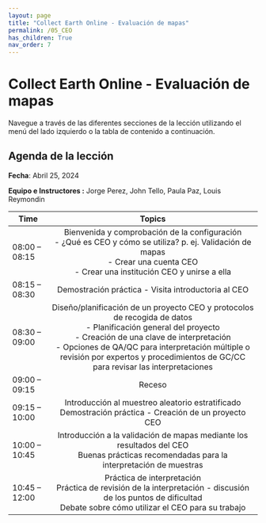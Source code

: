 ```yaml
---
layout: page
title: "Collect Earth Online - Evaluación de mapas"
permalink: /05_CEO
has_children: True
nav_order: 7
---
```


# Collect Earth Online - Evaluación de mapas

Navegue a través de las diferentes secciones de la lección utilizando el menú del lado izquierdo o la tabla de contenido a continuación.

## Agenda de la lección

**Fecha**: Abril 25, 2024

**Equipo e Instructores :** Jorge Perez, John Tello, Paula Paz, Louis Reymondin

| Time          |                                                                                                                                                 Topics                                                                                                                                                 |
|---------------|:------------------------------------------------------------------------------------------------------------------------------------------------------------------------------------------------------------------------------------------------------------------------------------------------------:|
| 08:00 – 08:15 | Bienvenida y comprobación de la configuración<br>- ¿Qué es CEO y cómo se utiliza? p. ej. Validación de mapas<br>- Crear una cuenta CEO<br>- Crear una institución CEO y unirse a ella                                                                                                                  |
| 08:15 – 08:30 | Demostración práctica - Visita introductoria al CEO                                                                                                                                                                                                                                                    |
| 08:30 – 09:00 | Diseño/planificación de un proyecto CEO y protocolos de recogida de datos<br>- Planificación general del proyecto<br>- Creación de una clave de interpretación<br>- Opciones de QA/QC para interpretación múltiple o revisión por expertos y procedimientos de GC/CC para revisar las interpretaciones |
| 09:00 – 09:15 | Receso                                                                                                                                                                                                                                                                                                 |
| 09:15 – 10:00 | Introducción al muestreo aleatorio estratificado<br>Demostración práctica - Creación de un proyecto CEO                                                                                                                                                                                                |                                                                                                                                                                                                                             |
| 10:00 – 10:45  | Introducción a la validación de mapas mediante los resultados del CEO<br>Buenas prácticas recomendadas para la interpretación de muestras                                                                                                                                                              |
| 10:45 – 12:00  | Práctica de interpretación<br>Práctica de revisión de la interpretación - discusión de los puntos de dificultad<br>Debate sobre cómo utilizar el CEO para su trabajo                                                                                                                                   |
